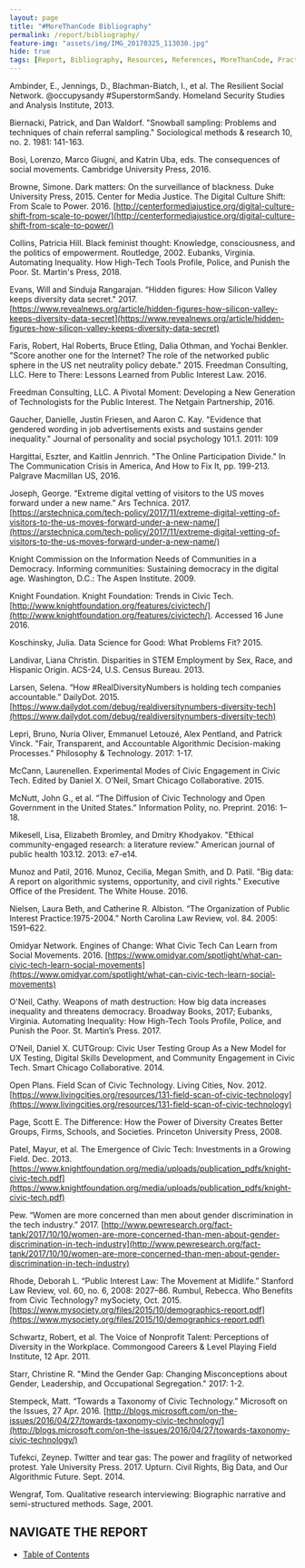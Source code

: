 ```yaml
---
layout: page
title: "#MoreThanCode Bibliography"
permalink: /report/bibliography/
feature-img: "assets/img/IMG_20170325_113030.jpg"
hide: true
tags: [Report, Bibliography, Resources, References, MoreThanCode, Practitioners, Experiences, Stories]
---
```


Ambinder, E., Jennings, D., Blachman-Biatch, I., et al. The Resilient Social Network. @occupysandy #SuperstormSandy. Homeland Security Studies and Analysis Institute, 2013.

Biernacki, Patrick, and Dan Waldorf. "Snowball sampling: Problems and techniques of chain referral sampling." Sociological methods & research 10, no. 2. 1981: 141-163.

Bosi, Lorenzo, Marco Giugni, and Katrin Uba, eds. The consequences of social movements. Cambridge University Press, 2016.

Browne, Simone. Dark matters: On the surveillance of blackness. Duke University Press, 2015. Center for Media Justice. The Digital Culture Shift: From Scale to Power. 2016.
[http://centerformediajustice.org/digital-culture-shift-from-scale-to-power/](http://centerformediajustice.org/digital-culture-shift-from-scale-to-power/)

Collins, Patricia Hill. Black feminist thought: Knowledge, consciousness, and the politics of empowerment. Routledge, 2002. Eubanks, Virginia. Automating Inequality. How High-Tech Tools Profile, Police, and Punish the Poor. St.
Martin's Press, 2018.

Evans, Will and Sinduja Rangarajan. “Hidden figures: How Silicon Valley keeps diversity data secret." 2017.
[https://www.revealnews.org/article/hidden-figures-how-silicon-valley-keeps-diversity-data-secret](https://www.revealnews.org/article/hidden-figures-how-silicon-valley-keeps-diversity-data-secret)

Faris, Robert, Hal Roberts, Bruce Etling, Dalia Othman, and Yochai Benkler. "Score another one for the Internet? The role of the networked public sphere in the US net neutrality policy debate." 2015.
Freedman Consulting, LLC. Here to There: Lessons Learned from Public Interest Law. 2016.

Freedman Consulting, LLC. A Pivotal Moment: Developing a New Generation of Technologists for the Public Interest. The
Netgain Partnership, 2016.

Gaucher, Danielle, Justin Friesen, and Aaron C. Kay. "Evidence that gendered wording in job advertisements exists and sustains gender inequality." Journal of personality and social psychology 101.1. 2011: 109

Hargittai, Eszter, and Kaitlin Jennrich. "The Online Participation Divide." In The Communication Crisis in America, And How to Fix It, pp. 199-213. Palgrave Macmillan US, 2016.

Joseph, George. “Extreme digital vetting of visitors to the US moves forward under a new name.” Ars Technica. 2017. [https://arstechnica.com/tech-policy/2017/11/extreme-digital-vetting-of-visitors-to-the-us-moves-forward-under-a-new-name/](https://arstechnica.com/tech-policy/2017/11/extreme-digital-vetting-of-visitors-to-the-us-moves-forward-under-a-new-name/)

Knight Commission on the Information Needs of Communities in a Democracy. Informing communities: Sustaining democracy in the digital age. Washington, D.C.: The Aspen Institute. 2009.

Knight Foundation. Knight Foundation: Trends in Civic Tech. [http://www.knightfoundation.org/features/civictech/](http://www.knightfoundation.org/features/civictech/). Accessed 16 June 2016.

Koschinsky, Julia. Data Science for Good: What Problems Fit? 2015.

Landivar, Liana Christin. Disparities in STEM Employment by Sex, Race, and Hispanic Origin. ACS-24, U.S. Census
Bureau. 2013.

Larsen, Selena. “How #RealDiversityNumbers is holding tech companies accountable.” DailyDot. 2015.
[https://www.dailydot.com/debug/realdiversitynumbers-diversity-tech](https://www.dailydot.com/debug/realdiversitynumbers-diversity-tech)

Lepri, Bruno, Nuria Oliver, Emmanuel Letouzé, Alex Pentland, and Patrick Vinck. "Fair, Transparent, and Accountable Algorithmic Decision-making Processes." Philosophy & Technology. 2017: 1-17.

McCann, Laurenellen. Experimental Modes of Civic Engagement in Civic Tech. Edited by Daniel X. O’Neil, Smart Chicago Collaborative. 2015.

McNutt, John G., et al. “The Diffusion of Civic Technology and Open Government in the United States.” Information Polity, no. Preprint. 2016: 1–18.

Mikesell, Lisa, Elizabeth Bromley, and Dmitry Khodyakov. "Ethical community-engaged research: a literature review." American journal of public health 103.12. 2013: e7-e14.

Munoz and Patil, 2016. Munoz, Cecilia, Megan Smith, and D. Patil. "Big data: A report on algorithmic systems, opportunity, and civil rights." Executive Office of the President. The White House. 2016.

Nielsen, Laura Beth, and Catherine R. Albiston. “The Organization of Public Interest Practice:1975-2004.” North Carolina Law Review, vol. 84. 2005: 1591–622.

Omidyar Network. Engines of Change: What Civic Tech Can Learn from Social Movements. 2016. [https://www.omidyar.com/spotlight/what-can-civic-tech-learn-social-movements](https://www.omidyar.com/spotlight/what-can-civic-tech-learn-social-movements)

O'Neil, Cathy. Weapons of math destruction: How big data increases inequality and threatens democracy. Broadway Books, 2017; Eubanks, Virginia. Automating Inequality: How High-Tech Tools Profile, Police, and Punish the Poor. St. Martin’s Press. 2017.

O’Neil, Daniel X. CUTGroup: Civic User Testing Group As a New Model for UX Testing, Digital Skills Development, and Community Engagement in Civic Tech. Smart Chicago Collaborative. 2014.

Open Plans. Field Scan of Civic Technology. Living Cities, Nov. 2012. [https://www.livingcities.org/resources/131-field-scan-of-civic-technology](https://www.livingcities.org/resources/131-field-scan-of-civic-technology)

Page, Scott E. The Difference: How the Power of Diversity Creates Better Groups, Firms, Schools, and Societies. Princeton University Press, 2008.

Patel, Mayur, et al. The Emergence of Civic Tech: Investments in a Growing Field. Dec. 2013. [https://www.knightfoundation.org/media/uploads/publication_pdfs/knight-civic-tech.pdf](https://www.knightfoundation.org/media/uploads/publication_pdfs/knight-civic-tech.pdf)

Pew. “Women are more concerned than men about gender discrimination in the tech industry.” 2017.
[http://www.pewresearch.org/fact-tank/2017/10/10/women-are-more-concerned-than-men-about-gender-discrimination-in-tech-industry](http://www.pewresearch.org/fact-tank/2017/10/10/women-are-more-concerned-than-men-about-gender-discrimination-in-tech-industry)

Rhode, Deborah L. “Public Interest Law: The Movement at Midlife.” Stanford Law Review, vol. 60, no. 6, 2008: 2027–86. Rumbul, Rebecca. Who Benefits from Civic Technology? mySociety, Oct. 2015.
[https://www.mysociety.org/files/2015/10/demographics-report.pdf](https://www.mysociety.org/files/2015/10/demographics-report.pdf)

Schwartz, Robert, et al. The Voice of Nonprofit Talent: Perceptions of Diversity in the Workplace. Commongood Careers & Level Playing Field Institute, 12 Apr. 2011.

Starr, Christine R. "Mind the Gender Gap: Changing Misconceptions about Gender, Leadership, and Occupational Segregation." 2017: 1-2.

Stempeck, Matt. “Towards a Taxonomy of Civic Technology.” Microsoft on the Issues, 27 Apr. 2016.
[http://blogs.microsoft.com/on-the-issues/2016/04/27/towards-taxonomy-civic-technology/](http://blogs.microsoft.com/on-the-issues/2016/04/27/towards-taxonomy-civic-technology/)

Tufekci, Zeynep. Twitter and tear gas: The power and fragility of networked protest. Yale University Press. 2017. Upturn. Civil Rights, Big Data, and Our Algorithmic Future. Sept. 2014.

Wengraf, Tom. Qualitative research interviewing: Biographic narrative and semi-structured methods. Sage, 2001.

## NAVIGATE THE REPORT
- [Table of Contents](/report/)